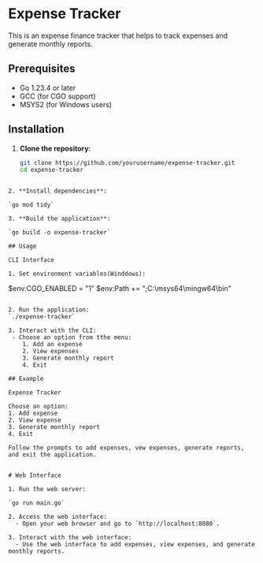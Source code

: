 # Expense Tracker

This is an expense finance tracker that helps to track expenses and generate monthly reports.

## Prerequisites

- Go 1.23.4 or later
- GCC (for CGO support)
- MSYS2 (for Windows users)

## Installation

1. **Clone the repository**:
   ```sh
   git clone https://github.com/yourusername/expense-tracker.git
   cd expense-tracker
```

2. **Install dependencies**:

`go mod tidy`

3. **Build the application**:

`go build -o expense-tracker`

## Usage

CLI Interface

1. Set environment variables(Winddows):
```
$env:CGO_ENABLED = "1"
$env:Path += ";C:\msys64\mingw64\bin"
```

2. Run the application:
`./expense-tracker`

3. Interact with the CLI:
 - Choose an option from tthe menu:
    1. Add an expense
    2. View expenses
    3. Generate monthly report
    4. Exit

## Example

Expense Tracker

Choose an option:
1. Add expense
2. View expense
3. Generate monthly report
4. Exit

Follow the prompts to add expenses, vew expenses, generate reports, and exit the application.


# Web Interface

1. Run the web server:

`go run main.go`

2. Access the web interface:
  - Open your web browser and go to `http://localhost:8080`.

3. Interact with the web interface:
  - Use the web interface to add expenses, view expenses, and generate monthly reports.
